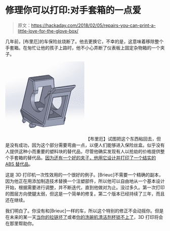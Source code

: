 # 修理你可以打印:对手套箱的一点爱

> 原文：<https://hackaday.com/2018/02/05/repairs-you-can-print-a-little-love-for-the-glove-box/>

几年前，[布里厄]的车保险丝烧断了。他去更换它，不幸的是，这意味着移除整个手套箱。在匆忙让他的孩子上路时，他不小心弄断了仪表板上固定杂物箱的一个夹子。

[![](img/4c34b8472b137850dfee20684f51d1a1.png)](https://hackaday.com/wp-content/uploads/2018/01/gb-part1.png) 【布里厄】试图把这个东西粘回去，但是没有成功，因为这个部分需要弯曲一点，以便人们能够进入保险丝盒。似乎没有人提供这种小而重要的塑料块的替代品，尽管他确实发现有人以抢劫的价格提供整个手套箱的替代品。[因为还有一个好的夹子，他用它设计并打印了一个结实的 ABS 替代品](https://hackaday.io/project/44338-3d-printed-car-part)。

这是 3D 打印机一次性效用的一个很好的例子。[Brieuc]不需要一个精确的副本，因为他正在用添加制造技术替换一个注塑部件，所以他可以自由地从一个基本设计开始，根据需要进行调整，并不断迭代，直到他做对为止。没过多久。第一次打印的图层方向使腿太弱，但这是一个简单的修复。第二个版本已经持续了三年，而且还在继续。

我们明白了。你没有和[Brieuc]一样的车，所以这个特别的修正不会动摇你。但是在未来的某一天[当你的拉链坏了](https://hackaday.com/2018/01/31/repairs-you-can-print-the-zipper-box/)或者[你的洗碗机清洁剂杯锁不上了](https://hackaday.com/2018/01/31/repairs-you-can-print-racing-the-clock-for-a-dishwasher-fix/)，3D 打印将会在那里帮助你。